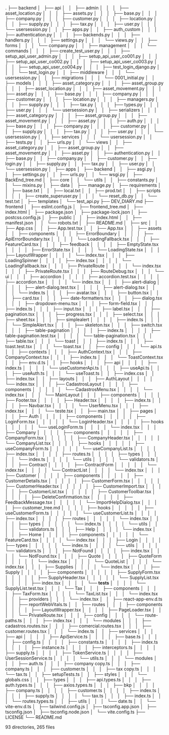 .
├── backend
│   ├── api
│   │   ├── admin
│   │   │   ├── asset_location.py
│   │   │   ├── assets.py
│   │   │   ├── base.py
│   │   │   ├── company.py
│   │   │   ├── customer.py
│   │   │   ├── location.py
│   │   │   ├── supply.py
│   │   │   ├── tax.py
│   │   │   ├── user.py
│   │   │   └── usersession.py
│   │   ├── apps.py
│   │   ├── auth_custom
│   │   │   ├── authentication.py
│   │   │   ├── backends.py
│   │   │   ├── handlers.py
│   │   │   ├── settings.py
│   │   │   └── views.py
│   │   ├── forms
│   │   │   └── company.py
│   │   ├── management
│   │   │   └── commands
│   │   │       ├── create_test_user.py
│   │   │       ├── setup_api_user_admin.py
│   │   │       ├── setup_api_user_co001.py
│   │   │       ├── setup_api_user_co002.py
│   │   │       ├── setup_api_user_co003.py
│   │   │       ├── setup_api_user_co004.py
│   │   │       ├── test_login_django.py
│   │   │       └── test_login.py
│   │   ├── middleware
│   │   │   └── usersession.py
│   │   ├── migrations
│   │   │   └── 0001_initial.py
│   │   ├── models
│   │   │   ├── asset_category.py
│   │   │   ├── asset_group.py
│   │   │   ├── asset_location.py
│   │   │   ├── asset_movement.py
│   │   │   ├── asset.py
│   │   │   ├── base.py
│   │   │   ├── company.py
│   │   │   ├── customer.py
│   │   │   ├── location.py
│   │   │   ├── managers.py
│   │   │   ├── supply.py
│   │   │   ├── tax.py
│   │   │   ├── types.py
│   │   │   ├── user.py
│   │   │   └── usersession.py
│   │   ├── serializers
│   │   │   ├── asset_category.py
│   │   │   ├── asset_group.py
│   │   │   ├── asset_movement.py
│   │   │   ├── asset.py
│   │   │   ├── auth.py
│   │   │   ├── base.py
│   │   │   ├── company.py
│   │   │   ├── customer.py
│   │   │   ├── supply.py
│   │   │   ├── tax.py
│   │   │   ├── user.py
│   │   │   └── usersession.py
│   │   ├── services
│   │   │   └── usersession.py
│   │   ├── tests.py
│   │   ├── urls.py
│   │   └── views
│   │       ├── asset_category.py
│   │       ├── asset_group.py
│   │       ├── asset_movement.py
│   │       ├── asset.py
│   │       ├── authentication.py
│   │       ├── base.py
│   │       ├── company.py
│   │       ├── customer.py
│   │       ├── login.py
│   │       ├── supply.py
│   │       ├── tax.py
│   │       ├── user.py
│   │       └── usersession.py
│   ├── apps
│   ├── backend
│   │   ├── asgi.py
│   │   ├── settings.py
│   │   ├── urls.py
│   │   └── wsgi.py
│   ├── BackEnd_tree.md
│   ├── core
│   │   └── utils
│   │       ├── constants.py
│   │       └── mixins.py
│   ├── data
│   ├── manage.py
│   ├── requirements
│   │   ├── base.txt
│   │   ├── local.txt
│   │   ├── prod.txt
│   │   ├── scripts
│   │   │   ├── create_superuser.py
│   │   │   └── reset_db.py
│   │   └── test.txt
│   ├── templates
│   └── test_api.py
├── DEV_DIARY.md
├── frontend
│   ├── eslint.config.js
│   ├── frontend_tree.md
│   ├── index.html
│   ├── package.json
│   ├── package-lock.json
│   ├── postcss.config.js
│   ├── public
│   │   ├── index.html
│   │   ├── manifest.json
│   │   └── robots.txt
│   ├── README.md
│   ├── src
│   │   ├── App.css
│   │   ├── App.test.tsx
│   │   ├── App.tsx
│   │   ├── assets
│   │   ├── components
│   │   │   ├── ErrorBoundary
│   │   │   │   ├── ApiErrorBoundary.tsx
│   │   │   │   └── LoadingFallback.tsx
│   │   │   ├── FeatureCard.tsx
│   │   │   ├── feedback
│   │   │   │   ├── EmptyState.tsx
│   │   │   │   ├── ErrorState.tsx
│   │   │   │   └── LoadingState.tsx
│   │   │   ├── LayoutWrapper
│   │   │   │   └── index.tsx
│   │   │   ├── LoadingSpinner
│   │   │   │   ├── index.tsx
│   │   │   │   └── LoadingFallback.tsx
│   │   │   ├── PrivateRoute
│   │   │   │   └── index.tsx
│   │   │   ├── PrivateRoute.tsx
│   │   │   ├── RouteDebug.tsx
│   │   │   └── ui
│   │   │       ├── accordion
│   │   │       │   ├── accordion.test.tsx
│   │   │       │   ├── accordion.tsx
│   │   │       │   └── index.tsx
│   │   │       ├── alert-dialog
│   │   │       │   ├── alert-dialog.test.tsx
│   │   │       │   ├── alert-dialog.tsx
│   │   │       │   └── index.ts
│   │   │       ├── avatar.tsx
│   │   │       ├── button.tsx
│   │   │       ├── card.tsx
│   │   │       ├── date-formatters.tsx
│   │   │       ├── dialog.tsx
│   │   │       ├── dropdown-menu.tsx
│   │   │       ├── form-field.tsx
│   │   │       ├── index.ts
│   │   │       ├── input.tsx
│   │   │       ├── label.tsx
│   │   │       ├── pagination.tsx
│   │   │       ├── progress.tsx
│   │   │       ├── select.tsx
│   │   │       ├── sheet.tsx
│   │   │       ├── simplealert
│   │   │       │   ├── index.ts
│   │   │       │   └── SimpleAlert.tsx
│   │   │       ├── skeleton.tsx
│   │   │       ├── switch.tsx
│   │   │       ├── table-pagination
│   │   │       │   ├── index.ts
│   │   │       │   ├── table-pagination.test.tsx
│   │   │       │   └── table-pagination.tsx
│   │   │       ├── table.tsx
│   │   │       └── toast
│   │   │           ├── index.ts
│   │   │           ├── toast.test.tsx
│   │   │           └── toast.tsx
│   │   ├── config
│   │   │   └── api.ts
│   │   ├── contexts
│   │   │   ├── AuthContext.tsx
│   │   │   ├── CompanyContext.tsx
│   │   │   ├── index.ts
│   │   │   └── ToastContext.tsx
│   │   ├── env.d.ts
│   │   ├── hooks
│   │   │   ├── api
│   │   │   │   ├── index.ts
│   │   │   │   └── useCustomerApi.ts
│   │   │   ├── useApi.ts
│   │   │   ├── useAuth.ts
│   │   │   └── useToast.ts
│   │   ├── index.css
│   │   ├── index.tsx
│   │   ├── layouts
│   │   │   ├── AuthLayout
│   │   │   │   └── index.tsx
│   │   │   ├── CadastrosLayout
│   │   │   │   ├── components
│   │   │   │   │   └── CadastrosMenu.tsx
│   │   │   │   └── index.tsx
│   │   │   └── MainLayout
│   │   │       ├── components
│   │   │       │   ├── Footer.tsx
│   │   │       │   ├── Header.tsx
│   │   │       │   ├── index.ts
│   │   │       │   ├── Navbar.tsx
│   │   │       │   └── UserMenu.tsx
│   │   │       ├── index.tsx
│   │   │       └── teste.tsx
│   │   ├── main.tsx
│   │   ├── pages
│   │   │   ├── Auth
│   │   │   │   ├── components
│   │   │   │   │   ├── LoginForm.tsx
│   │   │   │   │   └── LoginHeader.tsx
│   │   │   │   ├── hooks
│   │   │   │   │   └── useLoginForm.ts
│   │   │   │   └── index.tsx
│   │   │   ├── Company
│   │   │   │   ├── components
│   │   │   │   │   ├── CompanyForm.tsx
│   │   │   │   │   ├── CompanyHeader.tsx
│   │   │   │   │   └── CompanyList.tsx
│   │   │   │   ├── hooks
│   │   │   │   │   ├── useCompanyForm.ts
│   │   │   │   │   └── useCompanyList.ts
│   │   │   │   ├── index.tsx
│   │   │   │   ├── routes.ts
│   │   │   │   ├── types
│   │   │   │   │   └── index.ts
│   │   │   │   └── utils
│   │   │   │       └── validators.ts
│   │   │   ├── Contract
│   │   │   │   ├── ContractForm
│   │   │   │   │   └── index.tsx
│   │   │   │   └── ContractList
│   │   │   │       └── index.tsx
│   │   │   ├── Customer
│   │   │   │   ├── components
│   │   │   │   │   ├── CustomerDetails.tsx
│   │   │   │   │   ├── CustomerForm.tsx
│   │   │   │   │   ├── CustomerHeader.tsx
│   │   │   │   │   ├── CustomerImport.tsx
│   │   │   │   │   ├── CustomerList.tsx
│   │   │   │   │   ├── CustomerToolbar.tsx
│   │   │   │   │   ├── DeleteConfirmation.tsx
│   │   │   │   │   ├── FeedbackMessage.tsx
│   │   │   │   │   └── ImportHelpDialog.tsx
│   │   │   │   ├── customer_tree.md
│   │   │   │   ├── hooks
│   │   │   │   │   ├── useCustomerForm.ts
│   │   │   │   │   └── useCustomerList.ts
│   │   │   │   ├── index.tsx
│   │   │   │   ├── routes
│   │   │   │   │   └── index.tsx
│   │   │   │   ├── types
│   │   │   │   │   └── index.ts
│   │   │   │   └── utils
│   │   │   │       └── validators.ts
│   │   │   ├── Help
│   │   │   │   └── index.tsx
│   │   │   ├── Home
│   │   │   │   ├── components
│   │   │   │   │   └── FeatureCard.tsx
│   │   │   │   └── index.tsx
│   │   │   ├── Login
│   │   │   │   ├── types
│   │   │   │   │   └── index.ts
│   │   │   │   └── utils
│   │   │   │       └── validators.ts
│   │   │   ├── NotFound
│   │   │   │   ├── index.tsx
│   │   │   │   └── NotFound.tsx
│   │   │   ├── Quote
│   │   │   │   ├── QuoteForm
│   │   │   │   │   └── index.tsx
│   │   │   │   └── QuoteList
│   │   │   │       └── index.tsx
│   │   │   ├── Supplies
│   │   │   │   └── index.tsx
│   │   │   ├── Supply
│   │   │   │   ├── components
│   │   │   │   │   ├── SupplyForm.tsx
│   │   │   │   │   ├── SupplyHeader.tsx
│   │   │   │   │   └── SupplyList.tsx
│   │   │   │   ├── index.tsx
│   │   │   │   └── __tests__
│   │   │   │       └── SupplyList.test.tsx
│   │   │   └── Tax
│   │   │       ├── components
│   │   │       │   ├── TaxForm.tsx
│   │   │       │   └── TaxList.tsx
│   │   │       └── index.tsx
│   │   ├── providers
│   │   │   └── index.tsx
│   │   ├── react-app-env.d.ts
│   │   ├── reportWebVitals.ts
│   │   ├── routes
│   │   │   ├── components
│   │   │   │   ├── LayoutWrapper.tsx
│   │   │   │   ├── PageLoader.tsx
│   │   │   │   └── PrivateRoute.tsx
│   │   │   ├── config
│   │   │   │   └── route-paths.ts
│   │   │   ├── index.tsx
│   │   │   └── modules
│   │   │       ├── cadastros.routes.tsx
│   │   │       ├── comercial.routes.tsx
│   │   │       ├── customer.routes.tsx
│   │   │       └── index.ts
│   │   ├── services
│   │   │   ├── api
│   │   │   │   ├── ApiService.ts
│   │   │   │   ├── base.ts
│   │   │   │   ├── config.ts
│   │   │   │   ├── constants.ts
│   │   │   │   ├── index.ts
│   │   │   │   ├── instance.ts
│   │   │   │   ├── interceptors.ts
│   │   │   │   ├── supply.ts
│   │   │   │   ├── TokenService.ts
│   │   │   │   ├── UserSessionService.ts
│   │   │   │   └── utils.ts
│   │   │   └── modules
│   │   │       ├── auth.ts
│   │   │       ├── company copy.ts
│   │   │       ├── company.ts
│   │   │       ├── customer.ts
│   │   │       ├── tax copy.ts
│   │   │       └── tax.ts
│   │   ├── setupTests.ts
│   │   ├── styles
│   │   │   └── globals.css
│   │   ├── types
│   │   │   ├── api.types.ts
│   │   │   ├── auth.types.ts
│   │   │   ├── axios.types.ts
│   │   │   ├── bkp
│   │   │   │   ├── company.ts
│   │   │   │   ├── customer.ts
│   │   │   │   ├── index.ts
│   │   │   │   ├── supply.ts
│   │   │   │   └── tax.ts
│   │   │   ├── index.ts
│   │   │   └── routes.types.ts
│   │   ├── utils
│   │   │   └── date.ts
│   │   └── vite-env.d.ts
│   ├── tailwind.config.js
│   ├── tsconfig.app.json
│   ├── tsconfig.json
│   ├── tsconfig.node.json
│   └── vite.config.ts
├── LICENSE
└── README.md

93 directories, 265 files